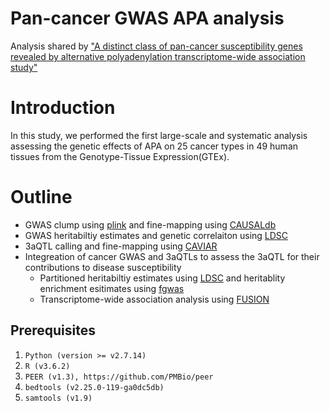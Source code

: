# Pan-cancer GWAS APA analysis
Analysis shared by ["A distinct class of pan-cancer susceptibility genes revealed by alternative polyadenylation transcriptome-wide association study"](https://medrxiv.org/cgi/content/short/2023.02.28.23286554v1)
# Introduction
In this study, we performed the first large-scale and systematic analysis assessing the genetic effects of APA on 25 cancer types in 49 human tissues from the Genotype-Tissue Expression(GTEx).
# Outline
* GWAS clump using [plink](https://www.cog-genomics.org/plink/) and fine-mapping using [CAUSALdb](https://github.com/mulinlab/CAUSALdb-finemapping-pip)
* GWAS heritabiltiy estimates and genetic correlaiton using [LDSC](https://github.com/bulik/ldsc)
* 3aQTL calling and fine-mapping using [CAVIAR](https://github.com/fhormoz/caviar)
* Integreation of cancer GWAS and 3aQTLs to assess the 3aQTL for their contributions to disease susceptibility
  * Partitioned heritabiltiy estimates using [LDSC](https://github.com/bulik/ldsc) and heritablity enrichment esitimates using [fgwas](https://github.com/joepickrell/fgwas)
  * Transcriptome-wide association analysis using [FUSION](http://gusevlab.org/projects/fusion/)
  
## Prerequisites
1. `Python (version >= v2.7.14)`
2. `R (v3.6.2)`
3. `PEER (v1.3), https://github.com/PMBio/peer`
4. `bedtools (v2.25.0-119-ga0dc5db)`
5. `samtools (v1.9)`
